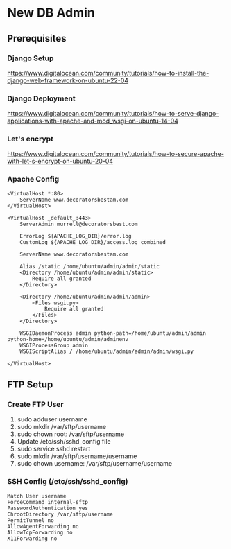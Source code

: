# New DB Admin

## Prerequisites

### Django Setup

https://www.digitalocean.com/community/tutorials/how-to-install-the-django-web-framework-on-ubuntu-22-04

### Django Deployment

https://www.digitalocean.com/community/tutorials/how-to-serve-django-applications-with-apache-and-mod_wsgi-on-ubuntu-14-04

### Let's encrypt

https://www.digitalocean.com/community/tutorials/how-to-secure-apache-with-let-s-encrypt-on-ubuntu-20-04

### Apache Config

```
<VirtualHost *:80>
    ServerName www.decoratorsbestam.com
</VirtualHost>

<VirtualHost _default_:443>
    ServerAdmin murrell@decoratorsbest.com

    ErrorLog ${APACHE_LOG_DIR}/error.log
    CustomLog ${APACHE_LOG_DIR}/access.log combined

    ServerName www.decoratorsbestam.com

    Alias /static /home/ubuntu/admin/admin/static
    <Directory /home/ubuntu/admin/admin/static>
        Require all granted
    </Directory>

    <Directory /home/ubuntu/admin/admin/admin>
        <Files wsgi.py>
            Require all granted
        </Files>
    </Directory>

    WSGIDaemonProcess admin python-path=/home/ubuntu/admin/admin python-home=/home/ubuntu/admin/adminenv
    WSGIProcessGroup admin
    WSGIScriptAlias / /home/ubuntu/admin/admin/admin/wsgi.py

</VirtualHost>
```

## FTP Setup

### Create FTP User

1. sudo adduser username
2. sudo mkdir /var/sftp/username
3. sudo chown root: /var/sftp/username
4. Update /etc/ssh/sshd_config file
5. sudo service sshd restart
6. sudo mkdir /var/sftp/username/username
7. sudo chown username: /var/sftp/username/username

### SSH Config (/etc/ssh/sshd_config)

```
Match User username
ForceCommand internal-sftp
PasswordAuthentication yes
ChrootDirectory /var/sftp/username
PermitTunnel no
AllowAgentForwarding no
AllowTcpForwarding no
X11Forwarding no
```
